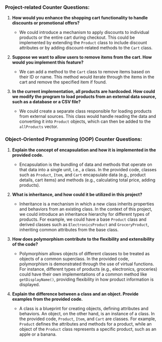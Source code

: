 ### Project-related Counter Questions:

1. **How would you enhance the shopping cart functionality to handle discounts or promotional offers?**
   - We could introduce a mechanism to apply discounts to individual products or the entire cart during checkout. This could be implemented by extending the `Product` class to include discount attributes or by adding discount-related methods to the `Cart` class.

2. **Suppose we want to allow users to remove items from the cart. How would you implement this feature?**
   - We can add a method to the `Cart` class to remove items based on their ID or name. This method would iterate through the items in the cart and remove the specified item if found.

3. **In the current implementation, all products are hardcoded. How could we modify the program to load products from an external data source, such as a database or a CSV file?**
   - We could create a separate class responsible for loading products from external sources. This class would handle reading the data and converting it into `Product` objects, which can then be added to the `allProducts` vector.

### Object-Oriented Programming (OOP) Counter Questions:

1. **Explain the concept of encapsulation and how it is implemented in the provided code.**
   - Encapsulation is the bundling of data and methods that operate on that data into a single unit, i.e., a class. In the provided code, classes such as `Product`, `Item`, and `Cart` encapsulate data (e.g., product details, cart items) and methods (e.g., calculating total price, adding products).

2. **What is inheritance, and how could it be utilized in this project?**
   - Inheritance is a mechanism in which a new class inherits properties and behaviors from an existing class. In the context of this project, we could introduce an inheritance hierarchy for different types of products. For example, we could have a base `Product` class and derived classes such as `ElectronicsProduct` and `GroceryProduct`, inheriting common attributes from the base class.

3. **How does polymorphism contribute to the flexibility and extensibility of the code?**
   - Polymorphism allows objects of different classes to be treated as objects of a common superclass. In the provided code, polymorphism is demonstrated through the use of virtual functions. For instance, different types of products (e.g., electronics, groceries) could have their own implementations of a common method like `getDisplayName()`, providing flexibility in how product information is displayed.

4. **Explain the difference between a class and an object. Provide examples from the provided code.**
   - A class is a blueprint for creating objects, defining attributes and behaviors. An object, on the other hand, is an instance of a class. In the provided code, `Product`, `Item`, and `Cart` are classes. For example, `Product` defines the attributes and methods for a product, while an object of the `Product` class represents a specific product, such as an apple or a banana.
